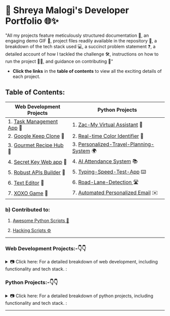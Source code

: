 # 🚀 Shreya Malogi's Developer Portfolio 🌐✨

"All my projects feature meticulously structured documentation 📄, an engaging demo GIF 🎥, project files readily available in the repository 📂, a breakdown of the tech stack used 💻, a succinct problem statement ❓, a detailed account of how I tackled the challenge 🛠️, instructions on how to run the project 🏃‍♂️, and guidance on contributing 🤝"

- **Click the links** in the **table of contents** to view all the exciting details of each project.


## Table of Contents:

| Web Development Projects            | Python Projects                     |
|-------------------------------------|-------------------------------------|
| 1. [Task Management App](https://github.com/shreyamalogi/todolist-app) 📅     | 1. [Zac-My Virtual Assistant](https://github.com/5hre9a/ZAC) 🤖                   |
| 2. [Google Keep Clone](https://github.com/shreyamalogi/Google-Keep-Clone) 📝   | 2. [Real-time Color Identifier](https://github.com/5hre9a/computer-vision) 🎨   |
| 3. [Gourmet Recipe Hub](https://github.com/5hre9a/recipe-app) 🍲               | 3. [Personalized-Travel-Planning-System](https://github.com/shreyamalogi/Personalized-travel-planning-system) 🌍 |
| 4. [Secret Key Web app](https://github.com/shreyamalogi/secret-key-web-app) 🔐 | 4. [AI Attendance System](https://github.com/shreyamalogi/AI_Attendance) 📚     |
| 5. [Robust APIs Builder](https://github.com/shreyamalogi/REST-API) 🚀          | 5. [Typing-Speed-Test-App](https://github.com/shreyamalogi/Typing-Speed-Test-app) ⌨️ |
| 6. [Text Editor](https://github.com/shreyamalogi/Basic-text-Editor/tree/main) 📝 | 6. [Road-Lane-Detection ](https://github.com/shreyamalogi/Road-Lane-Detection) 🛣️ |
| 7. [XOXO Game](https://github.com/5hre9a/XOXO-game) 🤖                        | 7. [Automated Personalized Email](https://github.com/shreyamalogi/Automated-personalized-Email) ✉️ |


### b) Contributed to:

 1. [Awesome Python Scripts 🚀](https://github.com/prathimacode-hub/Awesome_Python_Scripts)
    
 2. [Hacking Scripts ⚙️](https://github.com/Tejas1510/Hacking-Scripts) 

---


<h3> Web Development Projects:-👇👇</h3>

<details>
<summary>📷 Click here: For a detailed breakdown of web development, including functionality and tech stack. : </summary>

1) ### [Task Management App](https://github.com/shreyamalogi/todolist-app)📅
   - **Functionality:** A dynamic web application for task management.
   - **Tech Stack:** `HTML`, `custom CSS`, `JavaScript`, `Node.js`, `Express.js`, `EJS`, `Heroku`, `MongoDB Atlas` `AWS cluster` 

2) ### [Google Keep Clone](https://github.com/shreyamalogi/Google-Keep-Clone) 📝
   - **Functionality:** A web application serving as a clone of Google Keep.
   - **Tech Stack:** `React`, `JavaScript`, `HTML`, `CSS`, `NPM`, `Netlify`

3) ### [Gourmet Recipe Hub](https://github.com/5hre9a/recipe-app) 🍲
   - **Functionality:** A recipe app that recommends, fetches, and displays detailed information for selected recipes.
   - **Tech Stack:**  `Edamam API`, `Awesome UI`, `React.js`

4) ### [Secret Key Web app](https://github.com/shreyamalogi/secret-key-web-app) 🔐
   - **Functionality:** Web application enabling user registration and login for access to a secrets page.
   - **Tech Stack:** `Node.js`, `Express.js`, `EJS`, `MongoDB`, `MD5`, `bcrypt`, `passportjs`, `GoogleOAuth2.0`, `Bootstrap`, and `custom CSS`, `HTML`. 

5) ### [Robust APIs Builder](https://github.com/shreyamalogi/REST-API) 🚀
   - **Functionality:** RESTful API built from scratch supporting HTTP requests (GET, PUT, POST, DELETE) 
   - **Tech Stack:** `Node.js`, `Express.js`, `EJS`, `Postman`, `Robo3t`, `MongoDB`

  
6) ### [Text Editor](https://github.com/shreyamalogi/Basic-text-Editor/tree/main) 📝
   - **Functionality:** A basic text editor web application.
   - **Tech Stack:** `HTML5`, `CSS3`, `JavaScript`, `jQuery`, `Flask`
 
7) ### [XOXO Game](https://github.com/5hre9a/XOXO-game) 🤖
   - **Functionality:** Allows users to play a game of XOXO with AI.
   - **Tech Stack:** `HTML5`, `CSS3`, `JavaScript`, `jQuery`


</details>


<h3>Python Projects:-👇👇</h3>

<details>
<summary> 📷 Click here: For a detailed breakdown of python projects, including functionality and tech stack.  : </summary>

### 1) [Zac-My Virtual Assistant](https://github.com/5hre9a/ZAC) 🤖
   - **Functionality:** Recognizes voice commands for various tasks, such as opening websites, sending emails, 
   - **Tech Stack:** `Python`, `Wolfram Alpha API`, `Wikipedia API`

### 2) [Real-time Color Identifier](https://github.com/5hre9a/computer-vision) 🎨
   - **Functionality:** Detects and displays real-time RGB values and color names in images using OpenCV and a predefined color set in a CSV file.
   - **Tech Stack:** `OpenCV`, `Python`

### 3) [Personalized-Travel-Planning-System](https://github.com/shreyamalogi/Personalized-travel-planning-system) 🌍
   - **Functionality:** GUI-driven system for personalized travel planning. Recommends destinations based on user preferences
   - **Tech Stack:** `Python`, `NumPy`, `scikit-learn`, `Pandas`, `Matplotlib`, `Tkinter GUI`

### 4) [AI Attendance System](https://github.com/shreyamalogi/AI_Attendance) 📚
   - **Functionality:** Automates attendance tracking with machine learning algorithms, capturing data from cameras and sensors.
   - **Tech Stack:** `Machine Learning`,`Python`,`Flask`, `CSS`, `HTML`, `SQLAlchemy`

### 5) [Typing-Speed-Test-App](https://github.com/shreyamalogi/Typing-Speed-Test-app)⌨️
   - **Functionality:**  Calculates words per minute (WPM) with random sentences for improving typing speed.
   - **Tech Stack:** `Python`, `Flask`, `HTML`, `CSS`, `Javascript`

### 6) [Road-Lane-Detection Public](https://github.com/shreyamalogi/Road-Lane-Detection)🛣️
   - **Functionality:** computer vision technique used to identify and mark the lanes on a road in images or videos.
   - **Tech Stack:** `Python`, `OpenCV`, `Data Science`, `Jupyter Notebook`

### 7) [Automated Personalized Email](https://github.com/shreyamalogi/Automated-personalized-Email) ✉️
   - **Functionality:** Automates mail merging, generating personalized letters for a list of names.
   - **Tech Stack:** `Python`


---

### b) **Contributed to:**
### 1) [Awesome Python Scripts](https://github.com/prathimacode-hub/Awesome_Python_Scripts) 🚀
   - **Contributions:** Contributed Python scripts for spirograph designs and Indian flag using Turtle graphics to the open source community.
   - **Tech Stack:** `Python`, `Turtle Graphics`

### 2) [Hacking Scripts](https://github.com/Tejas1510/Hacking-Scripts) ⚙️
   - **Contributions:** Contributed Python coffee machine code to the "hacking scripts" repository, promoting collaboration and innovation.
   - **Tech Stack:** `Python`

</details>

--- 


